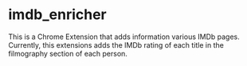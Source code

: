 # imdb_enricher
This is a Chrome Extension that adds information various IMDb pages.
Currently, this extensions adds the IMDb rating of each title in the filmography section of each person.
